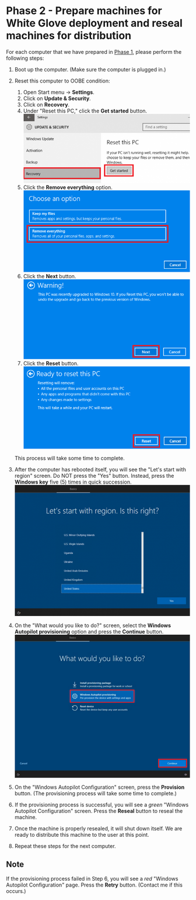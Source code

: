 # Phase 2 - Prepare machines for White Glove deployment and reseal machines for distribution

For each computer that we have prepared in [Phase 1](Phase%201%20-%20Harvest%20Hardware%20IDs%20for%20Windows%20Autopilot.md), please perform the following steps:

1. Boot up the computer.  (Make sure the computer is plugged in.)
2. Reset this computer to OOBE condition:
    1. Open Start menu -> **Settings**.
    2. Click on **Update & Security**.
    3. Click on **Recovery**.
    4. Under "Reset this PC," click the **Get started** button.
    ![Reset this PC](Assets/reset-this-pc.png)
    5. Click the **Remove everything** option.
    ![Remove everything](Assets/remove-everything.png)
    6. Click the **Next** button.
    ![Warning!](Assets/warning.png)
    7. Click the **Reset** button.
    ![Ready to reset this PC](Assets/ready-to-reset-this-pc.png)

    This process will take some time to complete.
    
3. After the computer has rebooted itself, you will see the "Let's start with region" screen.  Do NOT press the "Yes" button.  Instead, press the **Windows key** five (5) times in quick succession.
![Let's start with region](Assets/lets-start-with-region.png)
4. On the "What would you like to do?" screen, select the **Windows Autopilot provisioning** option and press the **Continue** button.
![What would you like to do](Assets/what-would-you-like-to-do.png)
5. On the "Windows Autopilot Configuration" screen, press the **Provision** button.  (The provisioning process will take some time to complete.)
6. If the provisioning process is successful, you will see a *green* "Windows Autopilot Configuration" screen.  Press the **Reseal** button to reseal the machine.
7. Once the machine is properly resealed, it will shut down itself.  We are ready to distribute this machine to the user at this point.
8. Repeat these steps for the next computer.

## Note
If the provisioning process failed in Step 6, you will see a *red* "Windows Autopilot Configuration" page.  Press the **Retry** button.  (Contact me if this occurs.)